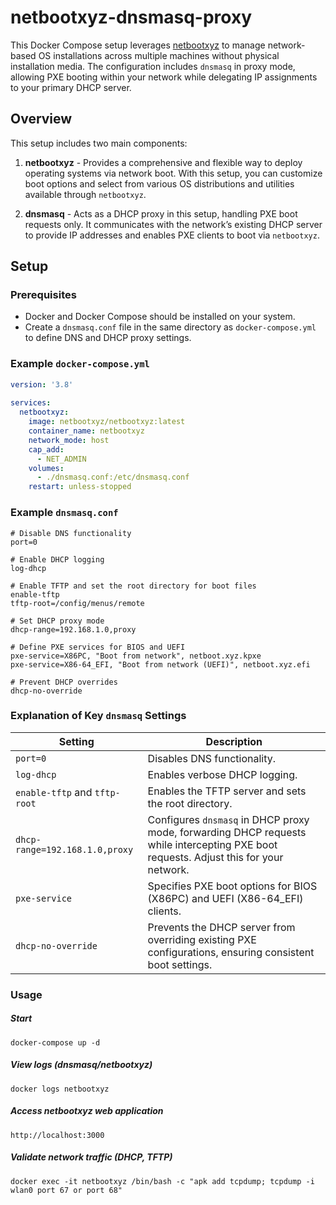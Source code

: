 # netbootxyz-dnsmasq-proxy

This Docker Compose setup leverages [netbootxyz](https://netboot.xyz) to manage network-based OS installations across multiple machines without physical installation media. The configuration includes `dnsmasq` in proxy mode, allowing PXE booting within your network while delegating IP assignments to your primary DHCP server.

## Overview

This setup includes two main components:

1. **netbootxyz** - Provides a comprehensive and flexible way to deploy operating systems via network boot. With this setup, you can customize boot options and select from various OS distributions and utilities available through `netbootxyz`.

2. **dnsmasq** - Acts as a DHCP proxy in this setup, handling PXE boot requests only. It communicates with the network’s existing DHCP server to provide IP addresses and enables PXE clients to boot via `netbootxyz`.

## Setup

### Prerequisites

- Docker and Docker Compose should be installed on your system.
- Create a `dnsmasq.conf` file in the same directory as `docker-compose.yml` to define DNS and DHCP proxy settings.

### Example `docker-compose.yml`

```yaml
version: '3.8'
 
services:
  netbootxyz:
    image: netbootxyz/netbootxyz:latest
    container_name: netbootxyz
    network_mode: host
    cap_add:
      - NET_ADMIN
    volumes:
      - ./dnsmasq.conf:/etc/dnsmasq.conf
    restart: unless-stopped

```
### Example `dnsmasq.conf`

```
# Disable DNS functionality
port=0

# Enable DHCP logging
log-dhcp

# Enable TFTP and set the root directory for boot files
enable-tftp
tftp-root=/config/menus/remote

# Set DHCP proxy mode
dhcp-range=192.168.1.0,proxy

# Define PXE services for BIOS and UEFI
pxe-service=X86PC, "Boot from network", netboot.xyz.kpxe
pxe-service=X86-64_EFI, "Boot from network (UEFI)", netboot.xyz.efi

# Prevent DHCP overrides
dhcp-no-override
```

### Explanation of Key `dnsmasq` Settings

| Setting                            | Description                                                                                                                           |
|------------------------------------|---------------------------------------------------------------------------------------------------------------------------------------|
| `port=0`                           | Disables DNS functionality.                                                                                                           |
| `log-dhcp`                         | Enables verbose DHCP logging.                                                                                                         |
| `enable-tftp` and `tftp-root`      | Enables the TFTP server and sets the root directory.                                                                                  |
| `dhcp-range=192.168.1.0,proxy`     | Configures `dnsmasq` in DHCP proxy mode, forwarding DHCP requests while intercepting PXE boot requests. Adjust this for your network.|
| `pxe-service`                      | Specifies PXE boot options for BIOS (X86PC) and UEFI (X86-64_EFI) clients.                                                           |
| `dhcp-no-override`                 | Prevents the DHCP server from overriding existing PXE configurations, ensuring consistent boot settings.                             |


### Usage

##### Start

```
docker-compose up -d

```
##### View logs (dnsmasq/netbootxyz)

```
docker logs netbootxyz 

```
##### Access netbootxyz web application

```
http://localhost:3000 

```

##### Validate network traffic (DHCP, TFTP)

```
docker exec -it netbootxyz /bin/bash -c "apk add tcpdump; tcpdump -i wlan0 port 67 or port 68"

```